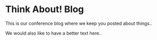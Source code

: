 # Think About! Blog

This is our conference blog where we keep you posted about things..

We would also like to have a better text here..
